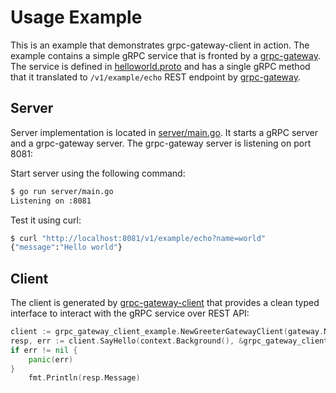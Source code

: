 # Usage Example

This is an example that demonstrates grpc-gateway-client in action. The example contains a simple gRPC service that is fronted by a
[grpc-gateway](https://github.com/grpc-ecosystem/grpc-gateway). The service is defined in [helloworld.proto](./helloworld.proto) and has a single gRPC method
that it translated to `/v1/example/echo` REST endpoint by [grpc-gateway](https://github.com/grpc-ecosystem/grpc-gateway).

## Server

Server implementation is located in [server/main.go](./server/main.go). It starts a gRPC server and a grpc-gateway server. The grpc-gateway server is listening on
port 8081:

Start server using the following command:

```bash
$ go run server/main.go
Listening on :8081
```

Test it using curl:

```bash
$ curl "http://localhost:8081/v1/example/echo?name=world"
{"message":"Hello world"}
```

## Client

The client is generated by [grpc-gateway-client](https://github.com/cloudfly/go-grpc-gateway-client) that provides a clean typed interface to interact with the gRPC service over REST API:

```go
client := grpc_gateway_client_example.NewGreeterGatewayClient(gateway.NewClient(baseURL))
resp, err := client.SayHello(context.Background(), &grpc_gateway_client_example.HelloRequest{Name: "World"})
if err != nil {
    panic(err)
}
    fmt.Println(resp.Message)
```

